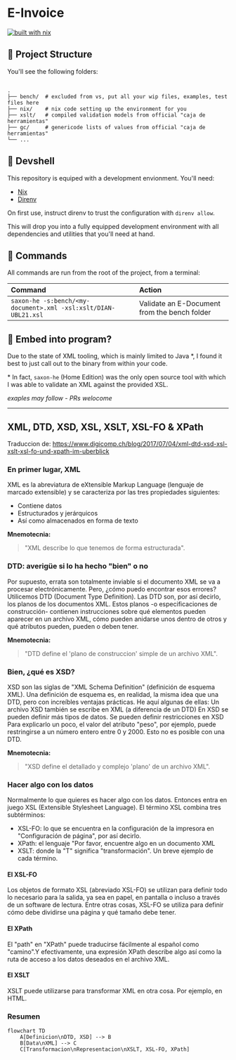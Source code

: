 # E-Invoice

[![built with nix](https://builtwithnix.org/badge.svg)](https://builtwithnix.org)

## 🚀 Project Structure

You'll see the following folders:

```

.
├── bench/  # excluded from vs, put all your wip files, examples, test files here
├── nix/    # nix code setting up the environment for you
├── xslt/   # compiled validation models from official "caja de herramientas"
├── gc/     # genericode lists of values from official "caja de herramientas"
└── ...
```

## 🐚 Devshell

This repository is equiped with a development envionment. You'll need:

- [Nix](https://nixos.org/download)
- [Direnv](https://direnv.net/docs/installation.html)

On first use, instruct direnv to trust the configuration with `direnv allow`.

This will drop you into a fully equipped development environment with all dependencies and utilities that you'll need at hand.

## 🧞 Commands

All commands are run from the root of the project, from a terminal:

| Command                    | Action                                           |
| :------------------------- | :----------------------------------------------- |
| `saxon-he -s:bench/<my-document>.xml -xsl:xslt/DIAN-UBL21.xsl`  | Validate an E-Document from the bench folder |

## 👀 Embed into program?

Due to the state of XML tooling, which is mainly limited to Java \*, I found it best to just call out to the binary from within your code.

\* In fact, `saxon-he` (Home Edition) was the only open source tool with which I was able to validate an XML against the provided XSL.

_exaples may follow - PRs welocome_

______________________________________________________________________

## XML, DTD, XSD, XSL, XSLT, XSL-FO & XPath

Traduccion de: https://www.digicomp.ch/blog/2017/07/04/xml-dtd-xsd-xsl-xslt-xsl-fo-und-xpath-im-uberblick

### En primer lugar, XML

XML es la abreviatura de eXtensible Markup Language (lenguaje de marcado extensible) y se caracteriza por las tres propiedades siguientes:

- Contiene datos
- Estructurados y jerárquicos
- Así como almacenados en forma de texto

**Mnemotecnia:**

> "XML describe lo que tenemos de forma estructurada".

### DTD: averigüe si lo ha hecho "bien" o no

Por supuesto, errata son totalmente inviable si el documento XML se va a procesar electrónicamente.
Pero, ¿cómo puedo encontrar esos errores? Utilicemos DTD (Document Type Definition).
Las DTD son, por así decirlo, los planos de los documentos XML. Estos planos -o especificaciones de construcción- contienen instrucciones sobre qué elementos pueden aparecer en un archivo XML, cómo pueden anidarse unos dentro de otros y qué atributos pueden, pueden o deben tener.

**Mnemotecnia:**

> "DTD define el 'plano de construccion' simple de un archivo XML".

### Bien, ¿qué es XSD?

XSD son las siglas de "XML Schema Definition" (definición de esquema XML). Una definición de esquema es, en realidad, la misma idea que una DTD, pero con increíbles ventajas prácticas. He aquí algunas de ellas:
Un archivo XSD también se escribe en XML (a diferencia de un DTD)
En XSD se pueden definir más tipos de datos.
Se pueden definir restricciones en XSD
Para explicarlo un poco, el valor del atributo "peso", por ejemplo, puede restringirse a un número entero entre 0 y 2000. Esto no es posible con una DTD.

**Mnemotecnia:**

> "XSD define el detallado y complejo 'plano' de un archivo XML".

### Hacer algo con los datos

Normalmente lo que quieres es hacer algo con los datos. Entonces entra en juego XSL (Extensible Stylesheet Language).
El término XSL combina tres subtérminos:

- XSL-FO: lo que se encuentra en la configuración de la impresora en "Configuración de página", por así decirlo.
- XPath: el lenguaje "Por favor, encuentre algo en un documento XML
- XSLT: donde la "T" significa "transformación".
  Un breve ejemplo de cada término.

#### El XSL-FO

Los objetos de formato XSL (abreviado XSL-FO) se utilizan para definir todo lo necesario para la salida, ya sea en papel, en pantalla o incluso a través de un software de lectura. Entre otras cosas, XSL-FO se utiliza para definir cómo debe dividirse una página y qué tamaño debe tener.

#### El XPath

El "path" en "XPath" puede traducirse fácilmente al español como "camino".Y efectivamente, una expresión XPath describe algo así como la ruta de acceso a los datos deseados en el archivo XML.

#### El XSLT

XSLT puede utilizarse para transformar XML en otra cosa. Por ejemplo, en HTML.

### Resumen

```mermaid
flowchart TD
    A[Definicion\nDTD, XSD] --> B
    B[Data\nXML] --> C
    C[Transformacion\nRepresentacion\nXSLT, XSL-FO, XPath]
```

